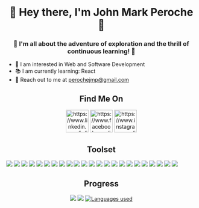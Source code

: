 <h1 align ="center"> 👋 Hey there, I'm John Mark Peroche 👋 </h1>
<h3 align ="center"> 🚀 I'm all about the adventure of exploration and the thrill of continuous learning! 🚀</h3>

<ul align="left">
  <li>🔎 I am interested in Web and Software Development </li>
  <li>📚 I am currently learning: React</li>
  <li>📧 Reach out to me at <a target="_blank" href="mailto:perochejmp@gmail.com">perochejmp@gmail.com</a></li>  
</ul>

<h2 align="center">Find Me On</h2>
<div align="center">
<a href="https://www.linkedin.com/in/john-mark-peroche-61a756229/" target="blank"><img width="60" height="60" src="https://img.icons8.com/fluency/48/linkedin.png" alt="https://www.linkedin.com/in/john-mark-peroche-61a756229/"/></a>
<a href="https://www.facebook.com/johnmark.pacaldoperoche/" target="blank"><img width="60" height="60" src="https://img.icons8.com/fluency/48/facebook.png" alt="https://www.facebook.com/johnmark.pacaldoperoche/"/></a>
<a href="https://www.instagram.com/jamaaaaaaaaaaaak/" target="blank"><img width="60" height="60" src="https://img.icons8.com/fluency/48/instagram-new.png" alt="https://www.instagram.com/jamaaaaaaaaaaaak/"/></a>
</div>

<h2 align="center">Toolset</h2>
<div align="center>

  <a><img src="https://img.shields.io/badge/HTML5-E34F26?style=for-the-badge&labelColor=black&logo=html5&logoColor=E34F26"></a>
  <a><img src="https://img.shields.io/badge/CSS3-1572B6?style=for-the-badge&labelColor=black&logo=css3&logoColor=1572B6"></a>
  <a><img src="https://img.shields.io/badge/React-61DAFB?style=for-the-badge&labelColor=black&logo=react&logoColor=61DAFB"></a>
<a><img src="https://img.shields.io/badge/TanStack-E63946?style=for-the-badge&labelColor=black&logo=react-query&logoColor=E63946"></a>
  <a><img src="https://img.shields.io/badge/JavaScript-F7DF1E?style=for-the-badge&labelColor=black&logo=javascript&logoColor=F0DB4F"></a>
  <a><img src="https://img.shields.io/badge/C-00599C?style=for-the-badge&labelColor=black&logo=c&logoColor=00599C"></a>
  <a><img src="https://img.shields.io/badge/C%2B%2B-00599C?style=for-the-badge&labelColor=black&logo=c%2B%2B&logoColor=00599C"></a>
  <a><img src="https://img.shields.io/badge/Python-3776AB?style=for-the-badge&labelColor=black&logo=python&logoColor=3776AB"></a>
  <a><img src="https://img.shields.io/badge/Java-ED8B00?style=for-the-badge&labelColor=black&logo=openjdk&logoColor=ED8B00"></a>
  <a><img src="https://img.shields.io/badge/kotlin-%237F52FF.svg?style=for-the-badge&logo=kotlin&logoColor=white"></a>
  <a><img src="https://img.shields.io/badge/TypeScript-007ACC?style=for-the-badge&labelColor=black&logo=typescript&logoColor=007ACC"></a>
  <a><img src="https://img.shields.io/badge/react-%2320232a.svg?style=for-the-badge&logo=react&logoColor=%2361DAFB"></a>
  <a><img src="https://img.shields.io/badge/Bootstrap-563D7C?style=for-the-badge&labelColor=black&logo=bootstrap&logoColor=563D7C"></a>
  <a><img src="https://img.shields.io/badge/Django-092E20?style=for-the-badge&labelColor=black&logo=django&logoColor=092E20"></a>
  <a><img src="https://img.shields.io/badge/tailwindcss-%2338B2AC.svg?style=for-the-badge&logo=tailwind-css&logoColor=white"></a>
  <a><img src="https://img.shields.io/badge/SQLite-07405E?style=for-the-badge&labelColor=black&logo=sqlite&logoColor=07405E"></a>
  <a><img src="https://img.shields.io/badge/VSCode-0078D4?style=for-the-badge&labelColor=black&logo=visual%20studio%20code&logoColor=0078D4"></a>
  <a><img src="https://img.shields.io/badge/Android%20Studio-3DDC84.svg?style=for-the-badge&logo=android-studio&logoColor=white"></a>
  <a><img src="https://img.shields.io/badge/GIT-E44C30?style=for-the-badge&labelColor=black&logo=git&logoColor=E44C30"></a>
  <a><img src="https://img.shields.io/badge/Figma-C5C6D0?style=for-the-badge&labelColor=black&logo=figma&logoColor=C5C6D0"></a>
  <a><img src="https://img.shields.io/badge/Windows-0078D6?style=for-the-badge&labelColor=black&logo=windows&logoColor=0078D6"></a>
  <a><img src="https://img.shields.io/badge/WordPress-21759B?style=for-the-badge&labelColor=black&logo=wordpress&logoColor=21759B"></a>
  <a><img src="https://img.shields.io/badge/Postman-FF6C37?style=for-the-badge&labelColor=black&logo=postman&logoColor=FF6C37"></a>
  <a><img src="https://img.shields.io/badge/Node.js-3C873A?style=for-the-badge&labelColor=black&logo=node.js&logoColor=3C873A"></a>

  
</div>


<h2 align="center">Progress</h2>
<p align="center">
  <a href="https://github.com/Java-rice"><img src="https://github-readme-stats.vercel.app/api?username=Java-rice&theme=slateorange&count_private=true"></a>            
  <a href="https://github.com/Java-rice"><img src="https://streak-stats.demolab.com/?user=Java-rice&theme=slateorange&include_all_commits=true&count_private=true"></a>
  <a href="https://github.com/Java-rice"><img alt="Languages used" src="https://denvercoder1-github-readme-stats.vercel.app/api/top-langs/?username=java-rice&langs_count=8&count_private=true&layout=compact&theme=slateorange"/></a>
  <br/>
</p>

